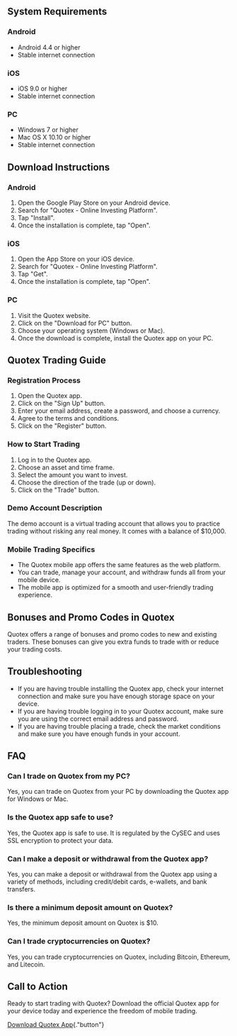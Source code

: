## System Requirements

### Android

-   Android 4.4 or higher
-   Stable internet connection

### iOS

-   iOS 9.0 or higher
-   Stable internet connection

### PC

-   Windows 7 or higher
-   Mac OS X 10.10 or higher
-   Stable internet connection

## Download Instructions

### Android

1.  Open the Google Play Store on your Android device.
2.  Search for "Quotex - Online Investing Platform".
3.  Tap "Install".
4.  Once the installation is complete, tap "Open".

### iOS

1.  Open the App Store on your iOS device.
2.  Search for "Quotex - Online Investing Platform".
3.  Tap "Get".
4.  Once the installation is complete, tap "Open".

### PC

1.  Visit the Quotex website.
2.  Click on the "Download for PC" button.
3.  Choose your operating system (Windows or Mac).
4.  Once the download is complete, install the Quotex app on your PC.

## Quotex Trading Guide

### Registration Process

1.  Open the Quotex app.
2.  Click on the "Sign Up" button.
3.  Enter your email address, create a password, and choose a currency.
4.  Agree to the terms and conditions.
5.  Click on the "Register" button.

### How to Start Trading

1.  Log in to the Quotex app.
2.  Choose an asset and time frame.
3.  Select the amount you want to invest.
4.  Choose the direction of the trade (up or down).
5.  Click on the "Trade" button.

### Demo Account Description

The demo account is a virtual trading account that allows you to
practice trading without risking any real money. It comes with a balance
of \$10,000.

### Mobile Trading Specifics

-   The Quotex mobile app offers the same features as the web platform.
-   You can trade, manage your account, and withdraw funds all from your
    mobile device.
-   The mobile app is optimized for a smooth and user-friendly trading
    experience.

## Bonuses and Promo Codes in Quotex

Quotex offers a range of bonuses and promo codes to new and existing
traders. These bonuses can give you extra funds to trade with or reduce
your trading costs.

## Troubleshooting

-   If you are having trouble installing the Quotex app, check your
    internet connection and make sure you have enough storage space on
    your device.
-   If you are having trouble logging in to your Quotex account, make
    sure you are using the correct email address and password.
-   If you are having trouble placing a trade, check the market
    conditions and make sure you have enough funds in your account.

## FAQ

### Can I trade on Quotex from my PC?

Yes, you can trade on Quotex from your PC by downloading the Quotex app
for Windows or Mac.

### Is the Quotex app safe to use?

Yes, the Quotex app is safe to use. It is regulated by the CySEC and
uses SSL encryption to protect your data.

### Can I make a deposit or withdrawal from the Quotex app?

Yes, you can make a deposit or withdrawal from the Quotex app using a
variety of methods, including credit/debit cards, e-wallets, and bank
transfers.

### Is there a minimum deposit amount on Quotex?

Yes, the minimum deposit amount on Quotex is \$10.

### Can I trade cryptocurrencies on Quotex?

Yes, you can trade cryptocurrencies on Quotex, including Bitcoin,
Ethereum, and Litecoin.

## Call to Action

Ready to start trading with Quotex? Download the official Quotex app for
your device today and experience the freedom of mobile trading.

[Download Quotex
App](\%22https://traff.sbs/quotexonelink\%22){."button"}

